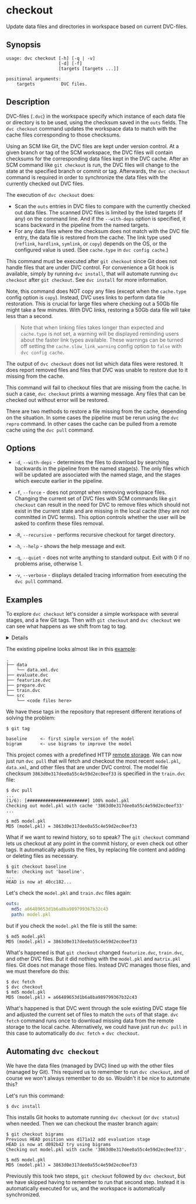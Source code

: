 # checkout

Update data files and directories in workspace based on current DVC-files.

## Synopsis

```usage
usage: dvc checkout [-h] [-q | -v]
                    [-d] [-f]
                    [targets [targets ...]]

positional arguments:
    targets          DVC files.
```

## Description

DVC-files (`.dvc`) in the workspace specify which instance of each data file or
directory is to be used, using the checksum saved in the `outs` fields. The `dvc
checkout` command updates the workspace data to match with the cache files
corresponding to those checksums.

Using an SCM like Git, the DVC files are kept under version control. At a given
branch or tag of the SCM workspace, the DVC files will contain checksums for the
corresponding data files kept in the DVC cache. After an SCM command like `git
checkout` is run, the DVC files will change to the state at the specified branch
or commit or tag. Afterwards, the `dvc checkout` command is required in order to
synchronize the data files with the currently checked out DVC files.

The execution of `dvc checkout` does:

- Scan the `outs` entries in DVC files to compare with the currently checked out
  data files. The scanned DVC files is limited by the listed targets (if any) on
  the command line. And if the `--with-deps` option is specified, it scans
  backward in the pipeline from the named targets.
- For any data files where the checksum does not match with the DVC file entry,
  the data file is restored from the cache. The link type used (`reflink`,
  `hardlink`, `symlink`, or `copy`) depends on the OS, or the configured value
  is used. (See `cache.type` in `dvc config cache`.)

This command must be executed after `git checkout` since Git does not handle
files that are under DVC control. For convenience a Git hook is available,
simply by running `dvc install`, that will automate running `dvc checkout` after
`git checkout`. See `dvc install` for more information.

Note, this command does NOT copy any files (except when the `cache.type` config
option is `copy`). Instead, DVC uses links to perform data file restoration.
This is crucial for large files where checking out a 50Gb file might take a few
minutes. With DVC links, restoring a 50Gb data file will take less than a
second.

> Note that when linking files takes longer than expected and `cache.type` is
> not set, a warning will be displayed reminding users about the faster link
> types available. These warnings can be turned off setting the
> `cache.slow_link_warning` config option to `false` with `dvc config cache`.

The output of `dvc checkout` does not list which data files were restored. It
does report removed files and files that DVC was unable to restore due to it
missing from the cache.

This command will fail to checkout files that are missing from the cache. In
such a case, `dvc checkout` prints a warning message. Any files that can be
checked out without error will be restored.

There are two methods to restore a file missing from the cache, depending on the
situation. In some cases the pipeline must be rerun using the `dvc repro`
command. In other cases the cache can be pulled from a remote cache using the
`dvc pull` command.

## Options

- `-d`, `--with-deps` - determines the files to download by searching backwards
  in the pipeline from the named stage(s). The only files which will be updated
  are associated with the named stage, and the stages which execute earlier in
  the pipeline.

- `-f`, `--force` - does not prompt when removing workspace files. Changing the
  current set of DVC files with SCM commands like `git checkout` can result in
  the need for DVC to remove files which should not exist in the current state
  and are missing in the local cache (they are not committed in DVC terms). This
  option controls whether the user will be asked to confirm these files removal.

- `-R`, `--recursive` - performs recursive checkout for target directory.

- `-h`, `--help` - shows the help message and exit.

- `-q`, `--quiet` - does not write anything to standard output. Exit with 0 if
  no problems arise, otherwise 1.

- `-v`, `--verbose` - displays detailed tracing information from executing the
  `dvc pull` command.

## Examples

To explore `dvc checkout` let's consider a simple workspace with several stages,
and a few Git tags. Then with `git checkout` and `dvc checkout` we can see what
happens as we shift from tag to tag.

<details>

### Click and expand to setup the project

This step is optional, and you can run it only if you want to run this examples
in your environment. First, you need to download the project:

```dvc
$ git clone https://github.com/iterative/example-get-started
```

Second, let's install the requirements. But before we do that, we **strongly**
recommend creating a virtual environment with `virtualenv` or a similar tool:

```dvc
$ cd example-get-started
$ virtualenv -p python3 .env
$ source .env/bin/activate
```

Now, we can install requirements for the project:

```dvc
$ pip install -r requirements.txt
```

</details>

The existing pipeline looks almost like in this
[example](/doc/get-started/example-pipeline):

```dvc
.
├── data
│   └── data.xml.dvc
├── evaluate.dvc
├── featurize.dvc
├── prepare.dvc
├── train.dvc
└── src
    └── <code files here>
```

We have these tags in the repository that represent different iterations of
solving the problem:

```dvc
$ git tag

baseline     <- first simple version of the model
bigram       <- use bigrams to improve the model
```

This project comes with a predefined HTTP
[remote storage](https://man.dvc.org/remote). We can now just run `dvc pull`
that will fetch and checkout the most recent `model.pkl`, `data.xml`, and other
files that are under DVC control. The model file checksum
`3863d0e317dee0a55c4e59d2ec0eef33` is specified in the `train.dvc` file:

```dvc
$ dvc pull
...
(1/6): [#######################] 100% model.pkl
Checking out model.pkl with cache '3863d0e317dee0a55c4e59d2ec0eef33'
...

$ md5 model.pkl
MD5 (model.pkl) = 3863d0e317dee0a55c4e59d2ec0eef33
```

What if we want to rewind history, so to speak? The `git checkout` command lets
us checkout at any point in the commit history, or even check out other tags. It
automatically adjusts the files, by replacing file content and adding or
deleting files as necessary.

```dvc
$ git checkout baseline
Note: checking out 'baseline'.
...
HEAD is now at 40cc182...
```

Let's check the `model.pkl` and `train.dvc` files again:

<!-- prettier-ignore -->
```yaml
outs:
  md5: a66489653d1b6a8ba989799367b32c43
  path: model.pkl
```

but if you check the `model.pkl` the file is still the same:

```dvc
$ md5 model.pkl
MD5 (model.pkl) = 3863d0e317dee0a55c4e59d2ec0eef33
```

What's happened is that `git checkout` changed `featurize.dvc`, `train.dvc`, and
other DVC files. But it did nothing with the `model.pkl` and `matrix.pkl` files.
Git does not manage those files. Instead DVC manages those files, and we must
therefore do this:

```dvc
$ dvc fetch
$ dvc checkout
$ md5 model.pkl
MD5 (model.pkl) = a66489653d1b6a8ba989799367b32c43
```

What's happened is that DVC went through the sole existing DVC stage file and
adjusted the current set of files to match the `outs` of that stage. `dvc fetch`
command runs once to download missing data from the remote storage to the local
cache. Alternatively, we could have just run `dvc pull` in this case to
automatically do `dvc fetch` + `dvc checkout`.

## Automating `dvc checkout`

We have the data files (managed by DVC) lined up with the other files (managed
by Git). This required us to remember to run `dvc checkout`, and of course we
won't always remember to do so. Wouldn't it be nice to automate this?

Let's run this command:

```dvc
$ dvc install
```

This installs Git hooks to automate running `dvc checkout` (or `dvc status`)
when needed. Then we can checkout the master branch again:

```dvc
$ git checkout bigrams
Previous HEAD position was d171a12 add evaluation stage
HEAD is now at d092b42 try using bigrams
Checking out model.pkl with cache '3863d0e317dee0a55c4e59d2ec0eef33'.

$ md5 model.pkl
MD5 (model.pkl) = 3863d0e317dee0a55c4e59d2ec0eef33
```

Previously this took two steps, `git checkout` followed by `dvc checkout`, but
we have skipped having to remember to run that second step. Instead it is
automatically executed for us, and the workspace is automatically synchronized.
